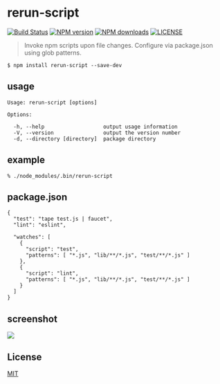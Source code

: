 # rerun-script

[![Build Status](http://img.shields.io/travis/wilmoore/rerun-script.svg)](https://travis-ci.org/wilmoore/rerun-script) [![NPM version](http://img.shields.io/npm/v/rerun-script.svg)](https://www.npmjs.org/package/rerun-script) [![NPM downloads](http://img.shields.io/npm/dm/rerun-script.svg)](https://www.npmjs.org/package/rerun-script) [![LICENSE](http://img.shields.io/npm/l/rerun-script.svg)](LICENSE)

> Invoke npm scripts upon file changes. Configure via package.json using glob patterns.

    $ npm install rerun-script --save-dev

## usage

    Usage: rerun-script [options]

    Options:

      -h, --help                   output usage information
      -V, --version                output the version number
      -d, --directory [directory]  package directory

## example

    % ./node_modules/.bin/rerun-script

## package.json

    {
      "test": "tape test.js | faucet",
      "lint": "eslint",

      "watches": [
        {
          "script": "test",
          "patterns": [ "*.js", "lib/**/*.js", "test/**/*.js" ]
        },
        {
          "script": "lint",
          "patterns": [ "*.js", "lib/**/*.js", "test/**/*.js" ]
        }
      ]
    }

## screenshot

![](https://cloudup.com/cJYbv0puHkE+)

## License

  [MIT](LICENSE)

